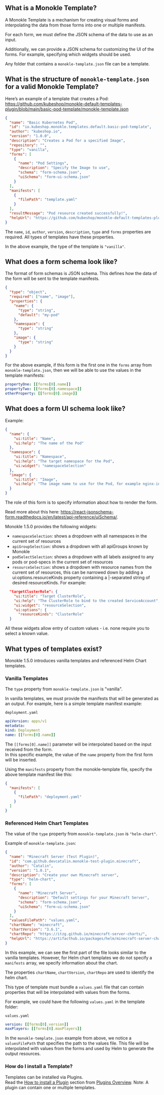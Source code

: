 ## What is a Monokle Template?

A Monokle Template is a mechanism for creating visual forms and interpolating the data from those forms into one or multiple manifests.

For each form, we must define the JSON schema of the data to use as an input.

Additionally, we can provide a JSON schema for customizing the UI of the forms. For example, specifying which widgets should be used.

Any folder that contains a `monokle-template.json` file can be a template.

## What is the structure of `monokle-template.json` for a valid Monokle Template?

Here’s an example of a template that creates a Pod:
https://github.com/kubeshop/monokle-default-templates-plugin/blob/main/basic-pod-template/monokle-template.json

```json
{
  "name": "Basic Kubernetes Pod",
  "id": "io.kubeshop.monokle.templates.default.basic-pod-template",
  "author": "kubeshop.io",
  "version": "1.0.0",
  "description": "Creates a Pod for a specified Image",
  "repository": "",
  "type": "vanilla",
  "forms": [
    {
      "name": "Pod Settings",
      "description": "Specify the Image to use",
      "schema": "form-schema.json",
      "uiSchema": "form-ui-schema.json"
    }
  ],
  "manifests": [
    {
      "filePath": "template.yaml"
    }
  ],
  "resultMessage": "Pod resource created successfully!",
  "helpUrl": "https://github.com/kubeshop/monokle-default-templates-plugin"
}
```

The `name`, `id`, `author`, `version`, `description`, `type` and `forms` properties are required. All types of templates have these properties.

In the above example, the type of the template is `"vanilla"`.

## What does a form schema look like?

The format of form schemas is JSON schema.
This defines how the data of the form will be sent to the template manifests.

```json
{
  "type": "object",
  "required": ["name", "image"],
  "properties": {
    "name": {
      "type": "string",
      "default": "my-pod"
    },
    "namespace": {
      "type": "string"
    },
    "image": {
      "type": "string"
    }
  }
}
```

For the above example, if this form is the first one in the `forms` array from `monokle-template.json`, then we will be able to use the values in the template manifests:

```yaml
propertyOne: [[forms[0].name]]
propertyTwo: [[forms[0].namespace]]
otherProperty: [[forms[0].image]]
```

## What does a form UI schema look like?

Example:

```json
{
  "name": {
    "ui:title": "Name",
    "ui:help": "The name of the Pod"
  },
  "namespace": {
    "ui:title": "Namespace",
    "ui:help": "The target namespace for the Pod",
    "ui:widget": "namespaceSelection"
  },
  "image": {
    "ui:title": "Image",
    "ui:help": "The image name to use for the Pod, for example nginx-ingress:latest"
  }
}
```

The role of this form is to specify information about how to render the form.

Read more about this here: https://react-jsonschema-form.readthedocs.io/en/latest/api-reference/uiSchema/.

Monokle 1.5.0 provides the following widgets:

- `namespaceSelection`: shows a dropdown with all namespaces in the current set of resources
- `apiGroupSelection`: shows a dropdown with all apiGroups known by Monokle
- `podSelectSelection`: shows a dropdown with all labels assigned to any pods or pod-specs in the current set of resources
- `resourceSelection`: shows a dropdown with resource names from the current set of resources, this can be narrowed down by adding a ui:options.resourceKinds property containing 
  a |-separated string of desired resourceKinds. For example:

```json
  "targetClusterRole": {
    "ui:title": "Target ClusterRole",
    "ui:help": "The ClusterRole to bind to the created ServiceAccount",
    "ui:widget": "resourceSelection",
    "ui:options": {
      "resourceKinds": "ClusterRole"
  }
```

All these widgets allow entry of custom values - i.e. none require you to select a known value.

## What types of templates exist?

Monokle 1.5.0 introduces vanilla templates and referenced Helm Chart templates.

### Vanilla Templates

The `type` property from `monokle-template.json` is "vanilla".

In vanilla templates, we must provide the manifests that will be generated as an output.
For example, here is a simple template manifest example:

`deployment.yaml`

```yaml
apiVersion: apps/v1
metadata:
kind: Deployment
name: [[forms[0].name]]

```

The `[[forms[0].name]]` parameter will be interpolated based on the input received from the form.  
In this specific example, the value of the `name` property from the first form will be inserted.

Using the `manifests` property from the monokle-template file, specify the above template manifest like this:

```json
{
  "manifests": [
    {
      "filePath": "deployment.yaml"
    }
  ]
}
```

### Referenced Helm Chart Templates
 
The value of the `type` property from `monokle-template.json` is `"helm-chart"`.

Example of `monokle-template.json`:

```json
{
  "name": "Minecraft Server (Test Plugin)",
  "id": "com.github.devcatalin.monokle-test-plugin.minecraft",
  "author": "Catalin",
  "version": "1.0.1",
  "description": "Create your own Minecraft server",
  "type": "helm-chart",
  "forms": [
    {
      "name": "Minecraft Server",
      "description": "Default settings for your Minecraft Server",
      "schema": "form-schema.json",
      "uiSchema": "form-ui-schema.json"
    }
  ],
  "valuesFilePath": "values.yaml",
  "chartName": "minecraft",
  "chartVersion": "3.6.1",
  "chartRepo": "https://itzg.github.io/minecraft-server-charts/",
  "helpUrl": "https://artifacthub.io/packages/helm/minecraft-server-charts/minecraft"
}
```

In this example, we can see the first part of the file looks similar to the vanilla templates. However, for Helm chart templates we do not specify a `manifests` array, we specify information about the chart.

The properties `chartName`, `chartVersion`, `chartRepo` are used to identify the helm chart.

This type of template must bundle a `values.yaml` file that can contain properties that will be interpolated with values from the forms.

For example, we could have the following `values.yaml` in the template folder:

`values.yaml`

```yaml
version: [[forms[0].version]]
maxPlayers: [[forms[0].maxPlayers]]
```

In the `monokle-template.json` example from above, we notice a `valuesFilePath` that specifies the path to the values file. This file will be interpolated with values from the forms and used by Helm to generate the output resources.

### <a name="installation">How do I install a Template?</a>

Templates can be installed via Plugins.  
Read the [How to install a Plugin](./plugins.md#installation) section from [Plugins Overview](./plugins.md).
Note: A plugin can contain one or multiple templates.
